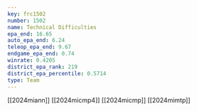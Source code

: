 ```yaml
---
key: frc1502
number: 1502
name: Technical Difficulties
epa_end: 16.65
auto_epa_end: 6.24
teleop_epa_end: 9.67
endgame_epa_end: 0.74
winrate: 0.4205
district_epa_rank: 219
district_epa_percentile: 0.5714
type: Team
---
```

[[2024miann]]
[[2024micmp4]]
[[2024micmp]]
[[2024mimtp]]
